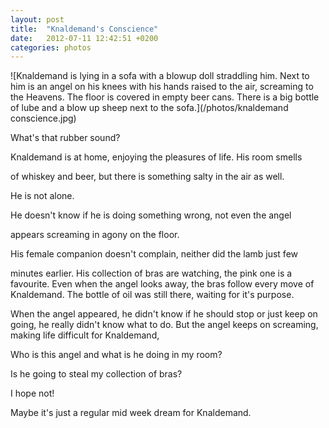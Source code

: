 ```yaml
---
layout: post
title:  "Knaldemand's Conscience"
date:   2012-07-11 12:42:51 +0200
categories: photos
---
```

![Knaldemand is lying in a sofa with a blowup doll straddling him. Next to him is an angel on his knees with his hands raised to the air, screaming to the Heavens. The floor is covered in empty beer cans. There is a big bottle of lube and a blow up sheep next to the sofa.](/photos/knaldemand conscience.jpg)

What's that rubber sound?

Knaldemand is at home, enjoying the pleasures of life. His room smells

of whiskey and beer, but there is something salty in the air as well.

He is not alone.

He doesn't know if he is doing something wrong, not even the angel

appears screaming in agony on the floor.

His female companion doesn't complain, neither did the lamb just few

minutes earlier. His collection of bras are watching, the pink one is a favourite. Even when the angel looks away, the bras follow every move of Knaldemand. The bottle of oil was still there, waiting for it's purpose.

When the angel appeared, he didn't know if he should stop or just keep on going, he really didn't know what to do. But the angel keeps on screaming, making life difficult for Knaldemand,

 Who is this angel and what is he doing in my room?

Is he going to steal my collection of bras?

I hope not!

Maybe it's just a regular mid week dream for Knaldemand.
